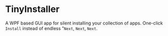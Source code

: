 # TinyInstaller

A WPF based GUI app for silent installing your collection of apps. One-click `Install` instead of endless "`Next`, `Next`, `Next`.
